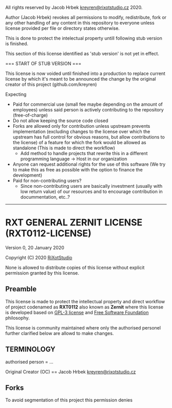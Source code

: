All rights reserved by Jacob Hrbek <kreyren@rixotstudio.cz> 2020.

Author (Jacob Hrbek) revokes all permissions to modify, redistribute, fork or any other handling of any content in this repository to everyone unless license provided per file or directory states otherwise.

This is done to protect the intelectual property untill following stub version is finished.

This section of this license identified as 'stub version' is not yet in effect.

=== START OF STUB VERSION ===

This license is now voided until finished into a production to replace current license by which it's meant to be announced the change by the original creator of this project (github.com/kreyren)

Expecting
- Paid for commercial use (small fee maybe depending on the amount of employees) unless said person is actively contributing to the repository (free-of-charge)
- Do not allow keeping the source code closed
- Forks are allowed only for contribution unless upstream prevents implementation (excluding changes to the license over which the upstream has full control for obvious reasons, but allow contributions to the license) of a feature for which the fork would be allowed as standalone (This is made to direct the workflow)
  - Add method to handle projects that rewrite this in a different programming language -> Host in our organization
- Anyone can request additional rights for the use of this software (We try to make this as free as possible with the option to finance the development)
- Paid for non-contributing users?
  - Since non-contributing users are basically investment (usually with low return value) of our resources and to encourage contribution in docummentation, etc..?

---

# RXT GENERAL ZERNIT LICENSE (RXT0112-LICENSE)
Version 0, 20 January 2020

Copyright (C) 2020 [RiXotStudio](http://rixotstudio.cz)

<!-- FIXME: Rephrase -->
None is allowed to distribute copies of this license without explicit permission granted by this license.

<!-- FIXME: Render preamble in the middle of the documment -->
## Preamble
This license is made to protect the intellectual property and direct workflow of project codenamed as **RXT0112** also known as **Zernit** where this license is developed based on [GPL-3 license](https://www.gnu.org/licenses/gpl-3.0.en.html) and [Free Software Foundation](https://www.fsf.org) philosophy.

This license is community maintained where only the authorised personel further clarified below are allowd to make changes.

## TERMINOLOGY

authorised person = ...

Original Creator (OC) == Jacob Hrbek <kreyren@rixotstudio.cz>

## Forks
To avoid segmentation of this project this permission denies 